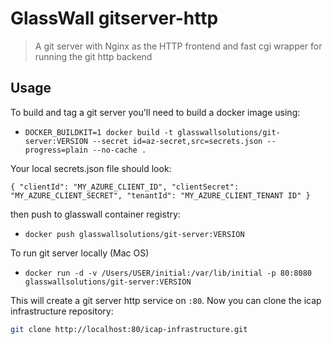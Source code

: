 # GlassWall gitserver-http

> A git server with Nginx as the HTTP frontend and fast cgi wrapper for running the git http backend


## Usage

To build and tag a git server you'll need to build a docker image using:
* `DOCKER_BUILDKIT=1 docker build -t glasswallsolutions/git-server:VERSION --secret id=az-secret,src=secrets.json --progress=plain --no-cache .`

Your local secrets.json file should look:

`{
  "clientId": "MY_AZURE_CLIENT_ID",
  "clientSecret": "MY_AZURE_CLIENT_SECRET",
  "tenantId": "MY_AZURE_CLIENT_TENANT ID"
}
` 

then push to glasswall container registry:
* `docker push glasswallsolutions/git-server:VERSION`


To run git server locally (Mac OS)
* `docker run -d -v /Users/USER/initial:/var/lib/initial -p 80:8080 glasswallsolutions/git-server:VERSION`

This will create a git server http service on `:80`. Now you can clone the icap infrastructure repository:

```sh
git clone http://localhost:80/icap-infrastructure.git
```



